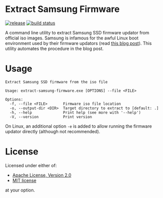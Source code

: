 Extract Samsung Firmware
========================

[![release](https://img.shields.io/github/release/johnmave126/extract-samsung-firmware?style=flat-square&logo=github)](https://github.com/johnmave126/extract-samsung-firmware/releases/latest)
[![build status](https://img.shields.io/github/actions/workflow/status/johnmave126/extract-samsung-firmware/release.yml?style=flat-square&logo=github)](https://github.com/johnmave126/extract-samsung-firmware/actions)

A command line utility to extract Samsung SSD firmware updator from official iso images. Samsung is infamous for the awful Linux boot environment used by their firmware updators (read [this blog post](https://blog.quindorian.org/2021/05/firmware-update-samsung-ssd-in-linux.html/)). This utility automates the procedure in the blog post.

# Usage
```
Extract Samsung SSD firmware from the iso file

Usage: extract-samsung-firmware.exe [OPTIONS] --file <FILE>

Options:
  -f, --file <FILE>       Firmware iso file location
  -o, --output-dir <DIR>  Target directory to extract to [default: .]
  -h, --help              Print help (see more with '--help')
  -V, --version           Print version
```

On Linux, an additional option `-e` is added to allow running the firmware updator directly (although not recommended).

# License

Licensed under either of:

 * [Apache License, Version 2.0](http://www.apache.org/licenses/LICENSE-2.0)
 * [MIT license](http://opensource.org/licenses/MIT)

at your option.